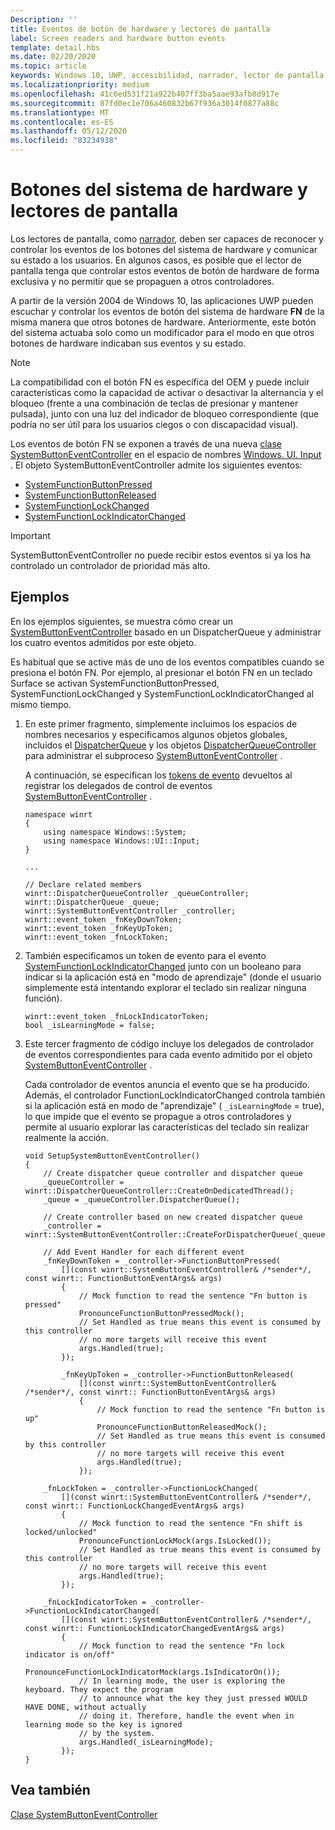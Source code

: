 ```yaml
---
Description: ''
title: Eventos de botón de hardware y lectores de pantalla
label: Screen readers and hardware button events
template: detail.hbs
ms.date: 02/20/2020
ms.topic: article
keywords: Windows 10, UWP, accesibilidad, narrador, lector de pantalla
ms.localizationpriority: medium
ms.openlocfilehash: 41c6ed531f21a922b407ff3ba5aae93afb8d917e
ms.sourcegitcommit: 87fd0ec1e706a460832b67f936a3014f0877a88c
ms.translationtype: MT
ms.contentlocale: es-ES
ms.lasthandoff: 05/12/2020
ms.locfileid: "83234938"
---
```

# <a name="screen-readers-and-hardware-system-buttons"></a>Botones del sistema de hardware y lectores de pantalla

Los lectores de pantalla, como [narrador](https://support.microsoft.com/help/22798/windows-10-complete-guide-to-narrator), deben ser capaces de reconocer y controlar los eventos de los botones del sistema de hardware y comunicar su estado a los usuarios. En algunos casos, es posible que el lector de pantalla tenga que controlar estos eventos de botón de hardware de forma exclusiva y no permitir que se propaguen a otros controladores.

A partir de la versión 2004 de Windows 10, las aplicaciones UWP pueden escuchar y controlar los eventos de botón del sistema de hardware **FN** de la misma manera que otros botones de hardware. Anteriormente, este botón del sistema actuaba solo como un modificador para el modo en que otros botones de hardware indicaban sus eventos y su estado.

> [!NOTE]
> La compatibilidad con el botón FN es específica del OEM y puede incluir características como la capacidad de activar o desactivar la alternancia y el bloqueo (frente a una combinación de teclas de presionar y mantener pulsada), junto con una luz del indicador de bloqueo correspondiente (que podría no ser útil para los usuarios ciegos o con discapacidad visual).

Los eventos de botón FN se exponen a través de una nueva [clase SystemButtonEventController](/uwp/api/windows.ui.input.systembuttoneventcontroller) en el espacio de nombres [Windows. UI. Input](/uwp/api/windows.ui.input) . El objeto SystemButtonEventController admite los siguientes eventos:

- [SystemFunctionButtonPressed](/uwp/api/windows.ui.input.systembuttoneventcontroller.systemfunctionbuttonpressed)
- [SystemFunctionButtonReleased](/uwp/api/windows.ui.input.systembuttoneventcontroller.systemfunctionbuttonreleased)
- [SystemFunctionLockChanged](/uwp/api/windows.ui.input.systembuttoneventcontroller.systemfunctionlockchanged)
- [SystemFunctionLockIndicatorChanged](/uwp/api/windows.ui.input.systembuttoneventcontroller.systemfunctionlockindicatorchanged)

> [!Important]
> SystemButtonEventController no puede recibir estos eventos si ya los ha controlado un controlador de prioridad más alto.

## <a name="examples"></a>Ejemplos

En los ejemplos siguientes, se muestra cómo crear un [SystemButtonEventController](/uwp/api/windows.ui.input.systembuttoneventcontroller) basado en un DispatcherQueue y administrar los cuatro eventos admitidos por este objeto.

Es habitual que se active más de uno de los eventos compatibles cuando se presiona el botón FN. Por ejemplo, al presionar el botón FN en un teclado Surface se activan SystemFunctionButtonPressed, SystemFunctionLockChanged y SystemFunctionLockIndicatorChanged al mismo tiempo.

1. En este primer fragmento, simplemente incluimos los espacios de nombres necesarios y especificamos algunos objetos globales, incluidos el [DispatcherQueue](/uwp/api/windows.system.dispatcherqueue) y los objetos [DispatcherQueueController](/uwp/api/windows.system.dispatcherqueuecontroller) para administrar el subproceso [SystemButtonEventController](/uwp/api/windows.ui.input.systembuttoneventcontroller) .

   A continuación, se especifican los [tokens de evento](/uwp/cpp-ref-for-winrt/event-token) devueltos al registrar los delegados de control de eventos [SystemButtonEventController](/uwp/api/windows.ui.input.systembuttoneventcontroller) .

    ```cppwinrt
    namespace winrt
    {
        using namespace Windows::System;
        using namespace Windows::UI::Input;
    }

    ...

    // Declare related members
    winrt::DispatcherQueueController _queueController;
    winrt::DispatcherQueue _queue;
    winrt::SystemButtonEventController _controller;
    winrt::event_token _fnKeyDownToken;
    winrt::event_token _fnKeyUpToken;
    winrt::event_token _fnLockToken;
    ```

2. También especificamos un token de evento para el evento [SystemFunctionLockIndicatorChanged](/uwp/api/windows.ui.input.systembuttoneventcontroller.systemfunctionlockindicatorchanged) junto con un booleano para indicar si la aplicación está en "modo de aprendizaje" (donde el usuario simplemente está intentando explorar el teclado sin realizar ninguna función).

    ```cppwinrt
    winrt::event_token _fnLockIndicatorToken;
    bool _isLearningMode = false;
    ```

3. Este tercer fragmento de código incluye los delegados de controlador de eventos correspondientes para cada evento admitido por el objeto [SystemButtonEventController](/uwp/api/windows.ui.input.systembuttoneventcontroller) .

   Cada controlador de eventos anuncia el evento que se ha producido. Además, el controlador FunctionLockIndicatorChanged controla también si la aplicación está en modo de "aprendizaje" ( `_isLearningMode` = true), lo que impide que el evento se propague a otros controladores y permite al usuario explorar las características del teclado sin realizar realmente la acción.

    ```cppwinrt
    void SetupSystemButtonEventController()
    {
        // Create dispatcher queue controller and dispatcher queue
        _queueController = winrt::DispatcherQueueController::CreateOnDedicatedThread();
        _queue = _queueController.DispatcherQueue();

        // Create controller based on new created dispatcher queue
        _controller = winrt::SystemButtonEventController::CreateForDispatcherQueue(_queue);

        // Add Event Handler for each different event
        _fnKeyDownToken = _controller->FunctionButtonPressed(
            [](const winrt::SystemButtonEventController& /*sender*/, const winrt:: FunctionButtonEventArgs& args)
            {
                // Mock function to read the sentence "Fn button is pressed"
                PronounceFunctionButtonPressedMock();
                // Set Handled as true means this event is consumed by this controller
                // no more targets will receive this event
                args.Handled(true);
            });

            _fnKeyUpToken = _controller->FunctionButtonReleased(
                [](const winrt::SystemButtonEventController& /*sender*/, const winrt:: FunctionButtonEventArgs& args)
                {
                    // Mock function to read the sentence "Fn button is up"
                    PronounceFunctionButtonReleasedMock();
                    // Set Handled as true means this event is consumed by this controller
                    // no more targets will receive this event
                    args.Handled(true);
                });

        _fnLockToken = _controller->FunctionLockChanged(
            [](const winrt::SystemButtonEventController& /*sender*/, const winrt:: FunctionLockChangedEventArgs& args)
            {
                // Mock function to read the sentence "Fn shift is locked/unlocked"
                PronounceFunctionLockMock(args.IsLocked());
                // Set Handled as true means this event is consumed by this controller
                // no more targets will receive this event
                args.Handled(true);
            });

        _fnLockIndicatorToken = _controller->FunctionLockIndicatorChanged(
            [](const winrt::SystemButtonEventController& /*sender*/, const winrt:: FunctionLockIndicatorChangedEventArgs& args)
            {
                // Mock function to read the sentence "Fn lock indicator is on/off"
                PronounceFunctionLockIndicatorMock(args.IsIndicatorOn());
                // In learning mode, the user is exploring the keyboard. They expect the program
                // to announce what the key they just pressed WOULD HAVE DONE, without actually
                // doing it. Therefore, handle the event when in learning mode so the key is ignored
                // by the system.
                args.Handled(_isLearningMode);
            });
    }
    ```

## <a name="see-also"></a>Vea también

[Clase SystemButtonEventController](/uwp/api/windows.ui.input.systembuttoneventcontroller)
